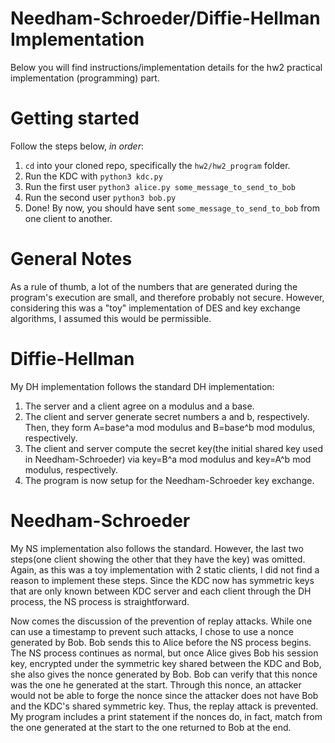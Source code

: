 # Needham-Schroeder/Diffie-Hellman Implementation
Below you will find instructions/implementation details for the hw2 practical implementation (programming) part.

# Getting started
Follow the steps below, _in order_:
1. `cd` into your cloned repo, specifically the `hw2/hw2_program` folder.
2. Run the KDC with `python3 kdc.py`
3. Run the first user `python3 alice.py some_message_to_send_to_bob`
4. Run the second user `python3 bob.py`
5. Done!
By now, you should have sent `some_message_to_send_to_bob` from one client to another.

# General Notes
As a rule of thumb, a lot of the numbers that are generated during the program's execution
are small, and therefore probably not secure. However, considering this was a "toy" implementation
of DES and key exchange algorithms, I assumed this would be permissible.

# Diffie-Hellman
My DH implementation follows the standard DH implementation:
1. The server and a client agree on a modulus and a base.
2. The client and server generate secret numbers a and b, respectively. Then, they form A=base^a mod modulus and B=base^b mod modulus, respectively.
3. The client and server compute the secret key(the initial shared key used in Needham-Schroeder) via key=B^a mod modulus and key=A^b mod modulus, respectively.
4. The program is now setup for the Needham-Schroeder key exchange.

# Needham-Schroeder
My NS implementation also follows the standard. However, the last two steps(one client showing the other that they have the key) was omitted. Again, as this was a toy implementation with 2 static clients, I did not find a reason to implement these steps. Since the KDC now has symmetric keys that are only known between KDC server and each client through the DH process, the NS process is straightforward.

Now comes the discussion of the prevention of replay attacks. While one can use a timestamp to prevent such attacks, I chose to use a nonce generated by Bob. Bob sends this to Alice before the NS process begins. The NS process continues as normal, but once Alice gives Bob his session key, encrypted under the symmetric key shared between the KDC and Bob, she also gives the nonce generated by Bob. Bob can verify that this nonce was the one he generated at the start. Through this nonce, an attacker would not be able to forge the nonce since the attacker does not have Bob and the KDC's shared symmetric key. Thus, the replay attack is prevented. My program includes a print statement if the nonces do, in fact, match from the one generated at the start to the one returned to Bob at the end.
